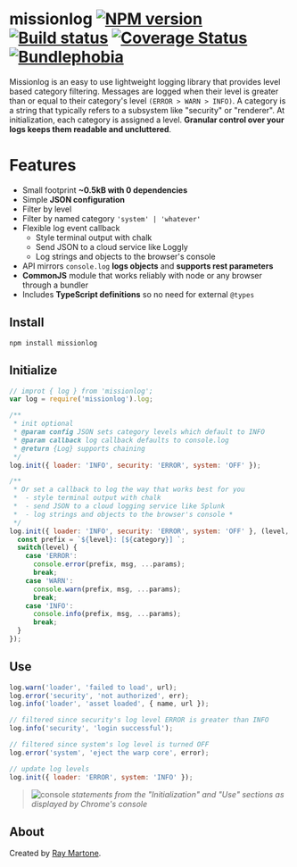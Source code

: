 # missionlog [![NPM version][npm-image]][npm-url] [![Build status](https://travis-ci.com/rmartone/missionlog.svg)](https://travis-ci.com/rmartone/missionlog) [![Coverage Status](https://coveralls.io/repos/github/rmartone/missionlog/badge.svg?branch=master)](https://coveralls.io/github/rmartone/missionlog?branch=master) [![Bundlephobia](https://badgen.net/bundlephobia/minzip/missionlog)](https://bundlephobia.com/result?p=missionlog)

[npm-image]: https://img.shields.io/npm/v/missionlog.svg?style=flat
[npm-url]: https://www.npmjs.com/package/missionlog

Missionlog is an easy to use lightweight logging library that provides level based category filtering. Messages are logged when their level is greater than or equal to their category's level `(ERROR > WARN > INFO)`. A category is a string that typically refers to a subsystem like "security" or "renderer". At initialization, each category is assigned a level. **Granular control over your logs keeps them readable and uncluttered**.

# Features
* Small footprint **~0.5kB with 0 dependencies**
* Simple **JSON configuration**
* Filter by level
* Filter by named category `'system' | 'whatever'`
* Flexible log event callback
  * Style terminal output with chalk
  * Send JSON to a cloud service like Loggly
  * Log strings and objects to the browser's console
* API mirrors `console.log` **logs objects** and **supports rest parameters**
* **CommonJS** module that works reliably with node or any browser through a bundler
* Includes **TypeScript definitions** so no need for external `@types`

## Install
```shell
npm install missionlog
```

## Initialize
```javascript
// improt { log } from 'missionlog';
var log = require('missionlog').log;

/**
 * init optional
 * @param config JSON sets category levels which default to INFO
 * @param callback log callback defaults to console.log
 * @return {Log} supports chaining
 */
log.init({ loader: 'INFO', security: 'ERROR', system: 'OFF' });

/**
 * Or set a callback to log the way that works best for you
 *  - style terminal output with chalk
 *  - send JSON to a cloud logging service like Splunk
 *  - log strings and objects to the browser's console *
 */
log.init({ loader: 'INFO', security: 'ERROR', system: 'OFF' }, (level, category, msg, params) => {
  const prefix = `${level}: [${category}] `;
  switch(level) {
    case 'ERROR':
      console.error(prefix, msg, ...params);
      break;
    case 'WARN':
      console.warn(prefix, msg, ...params);
      break;
    case 'INFO':
      console.info(prefix, msg, ...params);
      break;
  }
});
```
## Use
```javascript
log.warn('loader', 'failed to load', url);
log.error('security', 'not authorized', err);
log.info('loader', 'asset loaded', { name, url });

// filtered since security's log level ERROR is greater than INFO
log.info('security', 'login successful');

// filtered since system's log level is turned OFF
log.error('system', 'eject the warp core', error);

// update log levels
log.init({ loader: 'ERROR', system: 'INFO' });
```
>![console](https://raw.githubusercontent.com/rmartone/missionlog/master/console.jpg)
*statements from the "Initialization" and "Use" sections as displayed by Chrome's console*

## About
Created by [Ray Martone](mailto:rmartone@gmail.com).